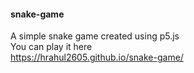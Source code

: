 #### snake-game

A simple snake game created using p5.js  
You can play it here  
https://hrahul2605.github.io/snake-game/
